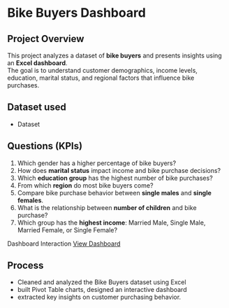 # Bike Buyers Dashboard  

## Project Overview  
This project analyzes a dataset of **bike buyers** and presents insights using an **Excel dashboard**.  
The goal is to understand customer demographics, income levels, education, marital status, and regional factors that influence bike purchases.  


## Dataset used
- <a herf="https://github.com/Neha-sam/Bike-Buyers-Dashboard-/blob/main/Bike_buyers%20dataset.xlsx">Dataset</a>

## Questions (KPIs) 
1. Which gender has a higher percentage of bike buyers?  
2. How does **marital status** impact income and bike purchase decisions?  
3. Which **education group** has the highest number of bike purchases?  
4. From which **region** do most bike buyers come?  
5. Compare bike purchase behavior between **single males** and **single females**.  
6. What is the relationship between **number of children** and bike purchase?  
7. Which group has the **highest income**: Married Male, Single Male, Married Female, or Single Female?

Dashboard Interaction <a href="https://github.com/Neha-sam/Bike-Buyers-Dashboard-/blob/main/Excel%20dashboard.png">View Dashboard</a>

## Process
- Cleaned and analyzed the Bike Buyers dataset using Excel
- built Pivot Table charts, designed an interactive dashboard
- extracted key insights on customer purchasing behavior.
